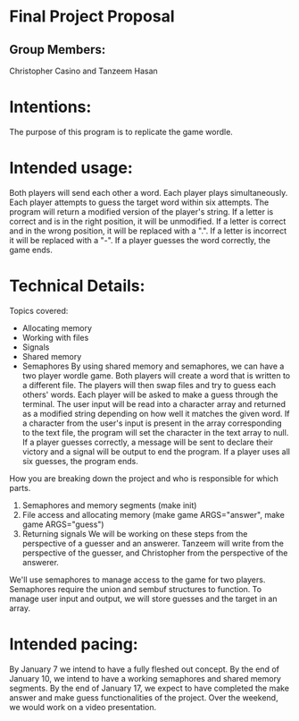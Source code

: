# Final Project Proposal

## Group Members:

Christopher Casino and Tanzeem Hasan

# Intentions:

The purpose of this program is to replicate the game wordle.

# Intended usage:

Both players will send each other a word. Each player plays simultaneously. Each player attempts to guess the target word within six attempts. The program will return a modified version of the player's string. If a letter is correct and is in the right position, it will be unmodified. If a letter is correct and in the wrong position, it will be replaced with a ".". If a letter is incorrect it will be replaced with a "-". If a player guesses the word correctly, the game ends.

# Technical Details:

Topics covered:
- Allocating memory
- Working with files
- Signals
- Shared memory
- Semaphores
By using shared memory and semaphores, we can have a two player wordle game. Both players will create a word that is written to a different file. The players will then swap files and try to guess each others' words.
Each player will be asked to make a guess through the terminal. The user input will be read into a character array and returned as a modified string depending on how well it matches the given word. If a character from the user's input is present in the array corresponding to the text file, the program will set the character in the text array to null. If a player guesses correctly, a message will be sent to declare their victory and a signal will be output to end the program. If a player uses all six guesses, the program ends.

How you are breaking down the project and who is responsible for which parts.
1. Semaphores and memory segments (make init)
2. File access and allocating memory (make game ARGS="answer", make game ARGS="guess")
3. Returning signals
We will be working on these steps from the perspective of a guesser and an answerer. Tanzeem will write from the perspective of the guesser, and Christopher from the perspective of the answerer.

We'll use semaphores to manage access to the game for two players. Semaphores require the union and sembuf structures to function. To manage user input and output, we will store guesses and the target in an array.


# Intended pacing:
By January 7 we intend to have a fully fleshed out concept.
By the end of January 10, we intend to have a working semaphores and shared memory segments.
By the end of January 17, we expect to have completed the make answer and make guess functionalities of the project.
Over the weekend, we would work on a video presentation.
